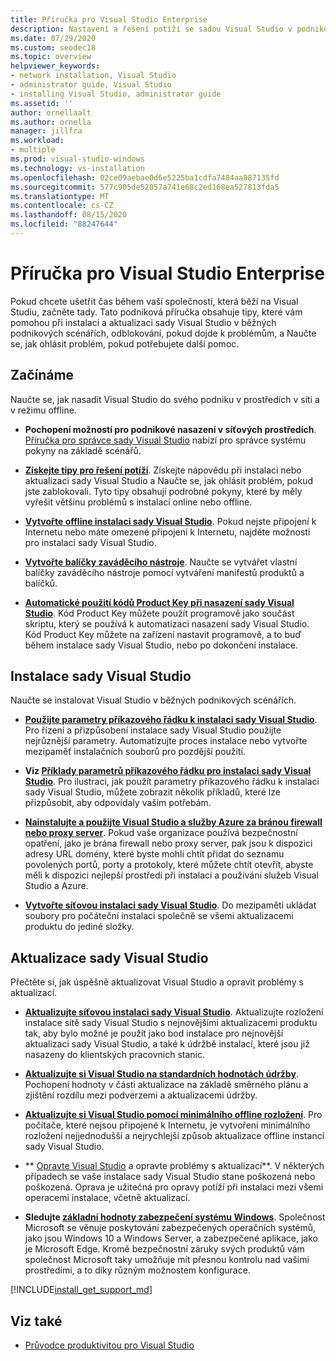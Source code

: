 ```yaml
---
title: Příručka pro Visual Studio Enterprise
description: Nastavení a řešení potíží se sadou Visual Studio v podnikovém prostředí.
ms.date: 07/29/2020
ms.custom: seodec18
ms.topic: overview
helpviewer_keywords:
- network installation, Visual Studio
- administrator guide, Visual Studio
- installing Visual Studio, administrator guide
ms.assetid: ''
author: ornellaalt
ms.author: ornella
manager: jillfra
ms.workload:
- multiple
ms.prod: visual-studio-windows
ms.technology: vs-installation
ms.openlocfilehash: 02ce09aebae0d6e5225ba1cdfa7484aa887135fd
ms.sourcegitcommit: 577c905de52057a741e68c2ed168ea527813fda5
ms.translationtype: MT
ms.contentlocale: cs-CZ
ms.lasthandoff: 08/15/2020
ms.locfileid: "88247644"
---
```

# <a name="visual-studio-enterprise-guide"></a>Příručka pro Visual Studio Enterprise
Pokud chcete ušetřit čas během vaší společnosti, která běží na Visual Studiu, začněte tady. Tato podniková příručka obsahuje tipy, které vám pomohou při instalaci a aktualizaci sady Visual Studio v běžných podnikových scénářích, odblokování, pokud dojde k problémům, a Naučte se, jak ohlásit problém, pokud potřebujete další pomoc. 

## <a name="get-started"></a>Začínáme 
Naučte se, jak nasadit Visual Studio do svého podniku v prostředích v síti a v režimu offline. 

- **Pochopení možností pro podnikové nasazení v síťových prostředích**. [Příručka pro správce sady Visual Studio](visual-studio-administrator-guide.md) nabízí pro správce systému pokyny na základě scénářů. 

- **[Získejte tipy pro řešení potíží](troubleshooting-installation-issues.md)**. Získejte nápovědu při instalaci nebo aktualizaci sady Visual Studio a Naučte se, jak ohlásit problém, pokud jste zablokovali. Tyto tipy obsahují podrobné pokyny, které by měly vyřešit většinu problémů s instalací online nebo offline. 

- **[Vytvořte offline instalaci sady Visual Studio](create-an-offline-installation-of-visual-studio.md)**. Pokud nejste připojení k Internetu nebo máte omezené připojení k Internetu, najděte možnosti pro instalaci sady Visual Studio. 

- **[Vytvořte balíčky zaváděcího nástroje](../deployment/creating-bootstrapper-packages.md)**. Naučte se vytvářet vlastní balíčky zaváděcího nástroje pomocí vytváření manifestů produktů a balíčků. 

- **[Automatické použití kódů Product Key při nasazení sady Visual Studio](automatically-apply-product-keys-when-deploying-visual-studio.md)**. Kód Product Key můžete použít programově jako součást skriptu, který se používá k automatizaci nasazení sady Visual Studio. Kód Product Key můžete na zařízení nastavit programově, a to buď během instalace sady Visual Studio, nebo po dokončení instalace. 

## <a name="install-visual-studio"></a>Instalace sady Visual Studio 

Naučte se instalovat Visual Studio v běžných podnikových scénářích. 

- **[Použijte parametry příkazového řádku k instalaci sady Visual Studio](use-command-line-parameters-to-install-visual-studio.md)**. Pro řízení a přizpůsobení instalace sady Visual Studio použijte nejrůznější parametry. Automatizujte proces instalace nebo vytvořte mezipaměť instalačních souborů pro pozdější použití. 

- **Viz [Příklady parametrů příkazového řádku pro instalaci sady Visual Studio](command-line-parameter-examples.md)**. Pro ilustraci, jak použít parametry příkazového řádku k instalaci sady Visual Studio, můžete zobrazit několik příkladů, které lze přizpůsobit, aby odpovídaly vašim potřebám. 

- **[Nainstalujte a použijte Visual Studio a služby Azure za bránou firewall nebo proxy server](install-and-use-visual-studio-behind-a-firewall-or-proxy-server.md)**. Pokud vaše organizace používá bezpečnostní opatření, jako je brána firewall nebo proxy server, pak jsou k dispozici adresy URL domény, které byste mohli chtít přidat do seznamu povolených portů, porty a protokoly, které můžete chtít otevřít, abyste měli k dispozici nejlepší prostředí při instalaci a používání služeb Visual Studio a Azure. 

- **[Vytvořte síťovou instalaci sady Visual Studio](create-a-network-installation-of-visual-studio.md)**. Do mezipaměti ukládat soubory pro počáteční instalaci společně se všemi aktualizacemi produktu do jediné složky.  

## <a name="update-visual-studio"></a>Aktualizace sady Visual Studio 

Přečtěte si, jak úspěšně aktualizovat Visual Studio a opravit problémy s aktualizací. 

- **[Aktualizujte síťovou instalaci sady Visual Studio](update-a-network-installation-of-visual-studio.md)**. Aktualizujte rozložení instalace sítě sady Visual Studio s nejnovějšími aktualizacemi produktu tak, aby bylo možné je použít jako bod instalace pro nejnovější aktualizaci sady Visual Studio, a také k údržbě instalací, které jsou již nasazeny do klientských pracovních stanic.

- **[Aktualizujte si Visual Studio na standardních hodnotách údržby](update-servicing-baseline.md)**. Pochopení hodnoty v části aktualizace na základě směrného plánu a zjištění rozdílu mezi podverzemi a aktualizacemi údržby. 

- **[Aktualizujte si Visual Studio pomocí minimálního offline rozložení](update-minimal-layout.md)**. Pro počítače, které nejsou připojené k Internetu, je vytvoření minimálního rozložení nejjednodušší a nejrychlejší způsob aktualizace offline instancí sady Visual Studio.

- ** [Opravte Visual Studio](repair-visual-studio.md) a opravte problémy s aktualizací**. V některých případech se vaše instalace sady Visual Studio stane poškozená nebo poškozená. Oprava je užitečná pro opravy potíží při instalaci mezi všemi operacemi instalace, včetně aktualizací. 

- **Sledujte [základní hodnoty zabezpečení systému Windows](https://docs.microsoft.com/windows/security/threat-protection/windows-security-baselines)**. Společnost Microsoft se věnuje poskytování zabezpečených operačních systémů, jako jsou Windows 10 a Windows Server, a zabezpečené aplikace, jako je Microsoft Edge. Kromě bezpečnostní záruky svých produktů vám společnost Microsoft taky umožňuje mít přesnou kontrolu nad vašimi prostředími, a to díky různým možnostem konfigurace. 

[!INCLUDE[install_get_support_md](includes/install_get_support_md.md)]

## <a name="see-also"></a>Viz také 

- [Průvodce produktivitou pro Visual Studio](../ide/productivity-features.md)
